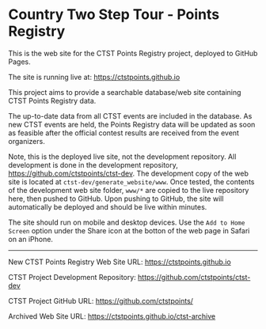 # Country Two Step Tour - Points Registry

This is the web site for the CTST Points Registry project, deployed to GitHub Pages.

The site is running live at: https://ctstpoints.github.io

This project aims to provide a searchable database/web site containing CTST Points Registry data.

The up-to-date data from all CTST events are included in the database. As new CTST events are held, the Points Registry data will be updated as soon as feasible after the official contest results are received from the event organizers.

Note, this is the deployed live site, not the development repository. All development is done in the development repository, https://github.com/ctstpoints/ctst-dev. The development copy of the web site is located at `ctst-dev/generate_website/www`. Once tested, the contents of the development web site folder, `www/*` are copied to the live repository here, then pushed to GitHub. Upon pushing to GitHub, the site will automatically be deployed and should be live within minutes.

The site should run on mobile and desktop devices. Use the `Add to Home Screen` option under the Share icon at the botton of the web page in Safari on an iPhone.

----

New CTST Points Registry Web Site URL: https://ctstpoints.github.io

CTST Project Development Repository: https://github.com/ctstpoints/ctst-dev

CTST Project GitHub URL: https://github.com/ctstpoints/

Archived Web Site URL: https://ctstpoints.github.io/ctst-archive
